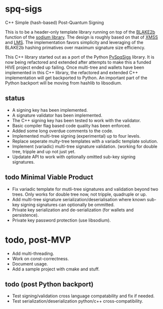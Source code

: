 # spq-sigs
C++ Simple (hash-based) Post-Quantum Signing

This is to be a header-only template library running on top of the [BLAKE2b](https://www.blake2.net/) function of the 
[sodium library](https://libsodium.gitbook.io/doc/). The design is roughly based on that of [XMSS](https://citeseerx.ist.psu.edu/viewdoc/summary?doi=10.1.1.400.6086) and [LMS](https://datatracker.ietf.org/doc/html/rfc8554). The implementation favors simplicity and leveraging of the BLAKE2b hashing primatives over maximum signature size efficiency.

This C++ library started out as a port of the Python [PySpqSigs](https://github.com/pibara/pyspqsigs) library. It is now being refactored and extended after attempts to make this a funded HIVE project ended up failing. Once multi-tree and wallets have been implemented in this C++ library, the refactored and extended C++ implementation will get backported to Python. An important part of the Python backport will be moving from hashlib to libsodium.

## status

* A signing key has been implemented.
* A signature validator has been implemented.
* The C++ signing key has been tested to work with the validator.
* Basic compiler flag based code quality has been enforced. 
* Added some long overdue comments to the code.
* Implemented multi-tree signing (experimental) up to four levels.
* Replace seperate multy-tree templates with a variadic template solution.
* Implement (variadic) multi-tree signature validation. (working for double tree, tripple and up not just yet.
* Updatate API to work with optionally omitted sub-key signing signatures.


## todo Minimal Viable Product

* Fix variadic template for mutli-tree signatures and validation beyond two trees. Only works for double tree now, not tripple, quadruple or up.
* Add multi-tree signature serialization/deserialisation where known sub-key signing signatures can optionally be ommitted.
* Private key serialization and de-serialization (for wallets and persistence).
* Private key password protection (use libsodium).

# todo, post-MVP
* Add multi-threading.
* Work on const-correctness.
* Document usage.
* Add a sample project with cmake and stuff.

## todo (post Python backport)

* Test signing/validation cross language compatability and fix if needed.
* Test serialization/deserialization python/c++ cross-compatibility.

